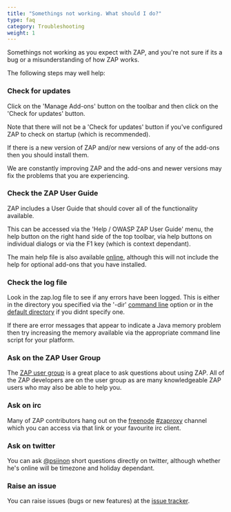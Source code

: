 ```yaml
---
title: "Somethings not working. What should I do?"
type: faq
category: Troubleshooting
weight: 1
---
```


Somethings not working as you expect with ZAP, and you're not sure if its a
bug or a misunderstanding of how ZAP works.

The following steps may well help:

###  Check for updates

Click on the 'Manage Add-ons' button on the toolbar and then click on the
'Check for updates' button.

Note that there will not be a 'Check for updates' button if you've configured
ZAP to check on startup (which is recommended).

If there is a new version of ZAP and/or new versions of any of the add-ons
then you should install them.

We are constantly improving ZAP and the add-ons and newer versions may fix the
problems that you are experiencing.

###  Check the ZAP User Guide

ZAP includes a User Guide that should cover all of the functionality
available.

This can be accessed via the 'Help / OWASP ZAP User Guide' menu, the help
button on the right hand side of the top toolbar, via help buttons on
individual dialogs or via the F1 key (which is context dependant).

The main help file is also available [online](/docs/desktop/), 
although this will not include the help for optional add-ons that you have installed.

###  Check the log file

Look in the zap.log file to see if any errors have been logged. This is either
in the directory you specified via the '-dir' [command line](/docs/desktop/cmdline/) option or in
the [default directory](/faq/what-is-the-default-directory-that-zap-uses/) if you didnt specify one.

If there are error messages that appear to indicate a Java memory problem then
try increasing the memory available via the appropriate command line script
for your platform.

###  Ask on the ZAP User Group

The [ZAP user group](https://groups.google.com/group/zaproxy-users) is a great
place to ask questions about using ZAP. All of the ZAP developers are on the
user group as are many knowledgeable ZAP users who may also be able to help
you.

###  Ask on irc

Many of ZAP contributors hang out on the [freenode](https://freenode.net/) [#zaproxy](https://webchat.freenode.net/#zaproxy) channel which you can access via that link or your favourite irc client.

###  Ask on twitter

You can ask [@psiinon](https://twitter.com/psiinon) short questions directly
on twitter, although whether he's online will be timezone and holiday
dependant.

###  Raise an issue

You can raise issues (bugs or new features) at the [issue
tracker](https://github.com/zaproxy/zaproxy/issues/new).
